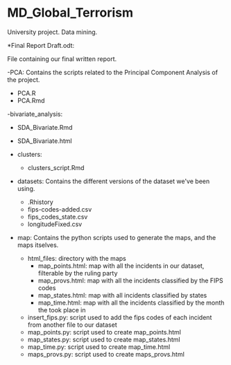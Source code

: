 # MD_Global_Terrorism
University project. Data mining.

*Final Report Draft.odt:

File containing our final written report.

-PCA:
Contains the scripts related to the Principal Component Analysis of the project.
  - PCA.R
  - PCA.Rmd
  
-bivariate_analysis:
  - SDA_Bivariate.Rmd
  - SDA_Bivariate.html

- clusters:
  - clusters_script.Rmd
  
- datasets:
Contains the different versions of the dataset we've been using.
  - .Rhistory
  - fips-codes-added.csv
  - fips_codes_state.csv
  - longitudeFixed.csv

- map:
Contains the python scripts used to generate the maps, and the maps itselves.
  - html_files: directory with the maps
      + map_points.html: map with all the incidents in our dataset, filterable by the ruling party
      + map_provs.html: map with all the incidents classified by the FIPS codes
      + map_states.html: map with all incidents classified by states
      + map_time.html: map with all the incidents classified by the month the took place in
  - insert_fips.py: script used to add the fips codes of each incident from another file to our dataset
  - map_points.py: script used to create map_points.html
  - map_states.py: script used to create map_states.html
  - map_time.py: script used to create map_time.html
  - maps_provs.py: script used to create maps_provs.html
